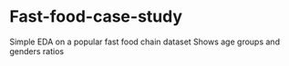 # Fast-food-case-study
Simple EDA on a popular fast food chain dataset
Shows age groups and genders ratios
